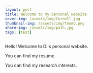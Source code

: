 ```yaml
---
layout: post
title: Welcome to my personal website
cover-img: /assets/img/Cornell.jpg
thumbnail-img: /assets/img/thumb.png
share-img: /assets/img/path.jpg
tags: [test]
---
```


Hello! Welcome to Di's personal website.

You can find my resume.

You can find my research interests.

